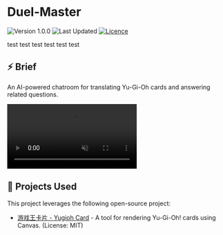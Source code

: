 # Duel-Master
![Version 1.0.0](https://img.shields.io/badge/version-1.0.0-blue)
![Last Updated](https://img.shields.io/badge/last%20updated-2025/3/13-darkgreen)
[![Licence](https://img.shields.io/github/license/RogelioKG/Duel-Master)](./LICENSE)

test
test
test
test
test
test

## ⚡ Brief
An AI-powered chatroom for translating Yu-Gi-Oh cards and answering related questions.

<video autoplay muted loop plays-inline src="https://github.com/user-attachments/assets/9ce67820-9016-41d5-98b0-818bbd7ded83"></video>


## 📑 Projects Used
This project leverages the following open-source project:

- [游戏王卡片 - Yugioh Card](https://github.com/kooriookami/yugioh-card) - A tool for rendering Yu-Gi-Oh! cards using Canvas. (License: MIT)
